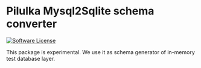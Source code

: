 # Pilulka Mysql2Sqlite schema converter

[![Software License](https://img.shields.io/badge/license-MIT-brightgreen.svg?style=flat-square)](LICENSE)

This package is experimental. We use it as schema generator of in-memory test database layer. 
